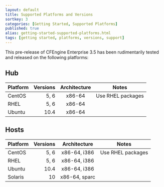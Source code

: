 ```yaml
---
layout: default
title: Supported Platforms and Versions
sortkey: 3
categories: [Getting Started, Supported Platforms]
published: true
alias: getting-started-supported-platforms.html
tags: [getting started, platforms, versions, support]
---
```


This pre-release of CFEngine Enterprise 3.5 has been rudimentarily tested and 
released on the following platforms:

## Hub

| Platform     | Versions | Architecture    | Notes                          |
|--------------|---------:|:---------------:|--------------------------------|
|CentOS        | 5, 6     | x86-64          | Use RHEL packages              |
|RHEL          | 5, 6     | x86-64          |                                |
|Ubuntu        | 10.4     | x86-64          |                                |

## Hosts

| Platform     | Versions | Architecture    | Notes                          |
|--------------|---------:|:---------------:|--------------------------------|
|CentOS        | 5, 6     | x86-64, i386    | Use RHEL packages              |
|RHEL          | 5, 6     | x86-64, i386    |                                |
|Ubuntu        | 10.4     | x86-64, i386    |                                |
|Solaris       | 10       | x86-64, sparc   |                                |

<!--- TODO: switch for release, remove from above from stable branches


CFEngine works on a wide range of platforms, and the CFEngine team strives to 
provide support for the platforms most frequently used by our users. We have 
designed our internal testing procedures to divide platforms into three 
categories in order to prioritize internal testing and resources, so that the 
most frequently used platforms are subjected to our most rigorous testing 
processes.

### Tier 1 Platforms

Tier 1 platforms are fully integrated into our continuous delivery process, 
which runs our full automated test suite, from compilation to full system 
deployment into a test environment. We provide throughly tested packages that 
integrate with the platforms respective package management system, and our 
technical staff is working on these platforms on a daily basis.

You should expect the [CFEngine source code](https://github.com/cfengine/core)
to compile and work on these platforms at all times.

#### CFEngine Enterprise Server

| OS              | Versions     | Architectures      |
|-----------------|--------------|--------------------|
| RedHat          | 5, 6         | x86-64             |

#### Host

| OS              | Versions     | Architectures      |
|-----------------|--------------|--------------------|
| RedHat          | 5, 6         | x86-64, x386       |
| Solaris         | 10           | x86-64, UltraSparc |

### Tier 2 Platforms

Platforms in this category are incorporated in some of our continuous 
integration systems and are tested on a regular basis, although not 
continuously.

We provide packages that are subject to basic testing for all releases.
Some of our technical staff has hands-on experience on these platforms.

#### CFEngine Enterprise Server

| OS              | Versions      | Architectures      |
|-----------------|---------------|--------------------|
| SLES            | 11            | x86-64             |
| Debian          | 6             | x86-64             |
| Ubuntu          | 10.04, 12.04  | x86-64             |

#### Host

| OS              | Versions      | Architectures      |
|-----------------|---------------|--------------------|
| SLES            | 11            | x86-64, i386       |
| Debian          | 6             | x86-64, i386       |
| Ubuntu          | 10.04, 12.04  | x86-64, i386       |
| Windows         | 2008 Standard | i386/x86-64

### Tier 3 Platforms

CFEngine is known to run on a wide range of other platforms. As long as the 
platform is POSIX compliant, has a C compiler toolchain that fully implements 
the C99 standard, and is in general supported by the vendor, we are happy to 
work with you to make CFEngine available. Please [contact our sales
team](http://info.cfengine.com/ContactUs.html) for details.

We know that the current version of CFEngine can be made to work on the 
following platforms. However, note that certain CFEngine functionality might 
not be available, and that our capacity to provide technical support on these 
platforms is likely to be limited.

In general, platforms in this category can only be supported as hosts.

* Solaris 9 UltraSparc
* AIX 5.3, 6.1 and 7.1
* HP-UX 11.23 and 11.31
* RHEL 4
* Debian 4
* Open Indiana
* SmartOS
* SLES on Mainframe 390

Note that availability of the current version of CFEngine on these platforms 
does not imply availability of future versions of CFEngine.

Community users might be able to build the host binaries directly from 
sources on additional platforms.


## Hub/Host compatibility

We strongly recommend to install identical versions on all hosts and servers 
in your system.

A server running CFEngine Enterprise 3.5 can serve policy to and collect data 
from hosts running the following versions of CFEngine:

* 3.5.x
* 3.0.x
* 2.2.x


Some data will not be available from older hosts, and the policy you serve 
needs to take into account hosts with different versions.


## General Legal Disclaimer

Please note that CFEngine is offered on an "as is" basis without warranty of 
any kind, and that our products are not error or bug free. To the maximum 
extent permitted by applicable law, CFEngine on behalf of itself and its 
suppliers, disclaims all warranties and conditions, either express or implied, 
including, but not limited to, implied warranties of merchantability, fitness 
for a particular purpose, title and non-infringement with regard to the 
Licensed Software.

-->